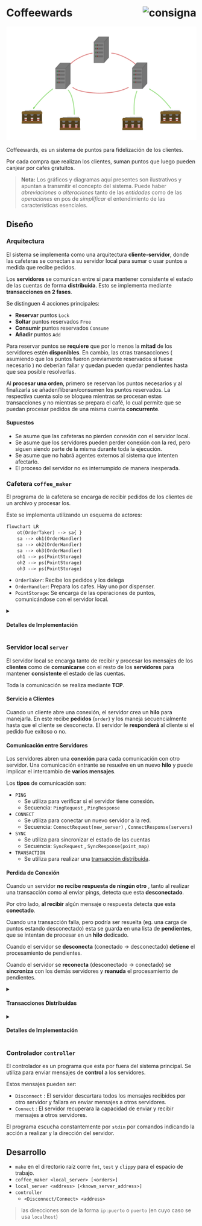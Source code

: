 <h1>
Coffeewards

<a href="docs/consigna.md">
  <img align="right" height="40"
  alt="consigna" src="https://cdn-icons-png.flaticon.com/512/2541/2541984.png">
</a>

</h1>

![Coffeewards](docs/coffeewards.png)

Coffeewards, es un sistema de puntos para fidelización de los clientes.

Por cada compra que realizan los clientes, suman puntos que luego pueden canjear por cafes gratuitos.

> **Nota:** Los gráficos y diagramas aquí presentes son ilustrativos y apuntan a transmitir el concepto del sistema. Puede haber _abreviaciones_ o _alteraciones_ tanto de las _entidades_ como de las _operaciones_ en pos de _simplificar_ el entendimiento de las características esenciales.

<!--
- [x] explicación del diseño y de las decisiones tomadas para la implementación
- [x] diagramas de threads y procesos, y la comunicación entre los mismos
- [x] diagramas de las entidades principales
-->

## Diseño

### Arquitectura

<!--
- resumen de arquitectura
- cliente-servidor ( coffee_maker-server )
- txs distribuidas en servidores
- puntos disponibles/reservados -> 2txs de uso simultaneas
- supuestos -> los servers locales no pierden conexión con la cafetera
> Detalles de implementación
-->

El sistema se implementa como una arquitectura **cliente-servidor**, donde las cafeteras se conectan a su servidor local para sumar o usar puntos a medida que recibe pedidos.

Los **servidores** se comunican entre si para mantener consistente el estado de las cuentas de forma **distribuida**. Esto se implementa mediante **transacciones en 2 fases**.

Se distinguen 4 acciones principales:

- **Reservar** puntos `Lock`
- **Soltar** puntos reservados `Free`
- **Consumir** puntos reservados `Consume`
- **Añadir** puntos `Add`

Para reservar puntos se **requiere** que por lo menos la **mitad** de los servidores estén **disponibles**.
En cambio, las otras transacciones ( asumiendo que los puntos fueron previamente reservados si fuese necesario ) no deberían fallar y quedan pueden quedar pendientes hasta que sea posible resolverlas.

Al **procesar una orden**, primero se reservan los puntos necesarios y al finalizarla se añaden/liberan/consumen los puntos reservados.
La respectiva cuenta solo se bloquea mientras se procesan estas transacciones y no mientras se prepara el café, lo cual permite que se puedan procesar pedidos de una misma cuenta **concurrente**.

#### Supuestos

- Se asume que las cafeteras no pierden conexión con el servidor local.
- Se asume que los servidores pueden perder conexión con la red, pero siguen siendo parte de la misma durante toda la ejecución.
- Se asume que no habrá agentes externos al sistema que intenten afectarlo.
- El proceso del servidor no es interrumpido de manera inesperada.

### Cafetera `coffee_maker`

<!--
- esquema de actores
- diagrama de flujo de handle order
> Detalles de implementación
-->

El programa de la cafetera se encarga de recibir pedidos de los clientes de un archivo y procesar los.

Este se implementa utilizando un esquema de actores:

```mermaid
flowchart LR
    ot(OrderTaker) --> sa{ }
    sa --> oh1(OrderHandler)
    sa --> oh2(OrderHandler)
    sa --> oh3(OrderHandler)
    oh1 --> ps(PointStorage)
    oh2 --> ps(PointStorage)
    oh3 --> ps(PointStorage)
```

<!--
![ActorsDiagram](docs/actors.svg)
-->

- `OrderTaker`: Recibe los pedidos y los delega
- `OrderHandler`: Prepara los cafes. Hay uno por dispenser.
- `PointStorage`: Se encarga de las operaciones de puntos, comunicándose con el servidor local.

<details>

<summary><h4>Detalles de Implementación</h4></summary>

##### Error reservando puntos

```mermaid
sequenceDiagram
  participant oh as OrderHandler
  participant ps as PointStorage

  oh ->> ps: reservar puntos
  ps -->> oh: Err

  note over oh,ps: Error
```

##### Orden exitosa

```mermaid
sequenceDiagram
  participant oh as OrderHandler
  participant ps as PointStorage

  oh ->> ps: reservar puntos
  ps -->> oh: Ok

  note over oh: hace cafe correctamente

  oh ->> ps: consumir puntos
  ps -->> oh: Ok

  note over oh,ps: Éxito
```

##### Orden fallida

```mermaid
sequenceDiagram
  participant oh as OrderHandler
  participant ps as PointStorage

  oh ->> ps: reservar puntos
  ps -->> oh: Ok

  note over oh: falla en hacer cafe

  oh ->> ps: liberar puntos
  ps -->> oh: Ok

  note over oh,ps: Error
```

</details>

### Servidor local `server`

<!--
- como maneja clientes
- como maneja msgs ( con, sync, ping, tx )
- offline -> pending
> Detalles de implementación

-->

El servidor local se encarga tanto de recibir y procesar los mensajes de los **clientes** como de **comunicarse** con el resto de los **servidores** para mantener **consistente** el estado de las cuentas.

Toda la comunicación se realiza mediante **TCP**.

#### Servicio a Clientes

Cuando un cliente abre una conexión, el servidor crea un **hilo** para manejarla.
En este recibe **pedidos** (`order`) y los maneja secuencialmente hasta que el cliente se desconecta.
El servidor le **responderá** al cliente si el pedido fue exitoso o no.

#### Comunicación entre Servidores

Los servidores abren una **conexión** para cada comunicación con otro servidor.
Una comunicación entrante se resuelve en un nuevo **hilo** y puede implicar el intercambio de **varios mensajes**.

Los **tipos** de comunicación son:

- `PING`
  - Se utiliza para verificar si el servidor tiene conexión.
  - Secuencia: `PingRequest` , `PingResponse`
- `CONNECT`
  - Se utiliza para conectar un nuevo servidor a la red.
  - Secuencia: `ConnectRequest(new_server)` , `ConnectResponse(servers)`
- `SYNC`
  - Se utiliza para sincronizar el estado de las cuentas
  - Secuencia: `SyncRequest` , `SyncResponse(point_map)`
- `TRANSACTION`
  - Se utiliza para realizar una [transacción distribuida](#transacciones_distribuidas).

#### Perdida de Conexión

Cuando un servidor **no recibe respuesta de ningún otro** , tanto al realizar una transacción como al enviar pings, detecta que esta **desconectado**.

Por otro lado, **al recibir** algún mensaje o respuesta detecta que esta **conectado**.

Cuando una transacción falla, pero podría ser resuelta (eg. una carga de puntos estando desconectado) esta se guarda en una lista de **pendientes**,
que se intentan de procesar en un **hilo** dedicado.

Cuando el servidor se **desconecta** (conectado -> desconectado) **detiene** el procesamiento de pendientes.

Cuando el servidor se **reconecta** (desconectado -> conectado) se **sincroniza** con los demás servidores y **reanuda** el procesamiento de pendientes.

<details >
<summary><h4 id="transacciones_distribuidas">Transacciones Distribuidas</h4></summary>

El servidor que recibe el pedido hace de **coordinador** de la transacción.

Las transacciones se ejecutan en **2 fases**:

1. Preparación [`PREPARE`]
   - El coordinador intenta tomar el recurso necesario
   - Verifica poder realizar la transacción
   - Comienza una comunicación de tipo `TRANSACTION` con los demás servidores
2. Finalización [`COMMIT`/`ABORT`]
   - Al recibir el mensaje, los servidores locales:
     - Intentan tomar el recurso necesario
     - Verifican poder realizar la transacción
     - Responden `Proceed` o `Abort` según corresponda
   - Al recibir las respuestas
     - Si mas de la mitad respondieron `Proceed`, y ninguno `Abort`:
       - El coordinador envía `Proceed` a los demás servidores
       - Todos los servidores aplican la transacción
     - Si faltan suficientes respuestas o alguna es `Abort`:
       - El coordinador envía `Abort` a los demás servidores
       - Agrega la transacción a la lista de pendientes, si puede ser resuelta mas adelante

Debido a su funcionamiento, bloqueando un solo recurso y resolviendo de manera consiguiente, no surgen **deadlocks**.
Aun asi se implementa un mecanismo simil wait-die para cancelar transacciones.

##### Transacción Exitosa

```mermaid
sequenceDiagram
  participant co as Coordinator
  participant s1 as Server
  participant s2 as Server

  co ->> s1: TRANSACTION
  co ->> s2: TRANSACTION
  s1 -->> co: Proceed
  s2 -->> co: Proceed
  co ->> s1: Proceed
  co ->> s2: Proceed
  note over co,s2: Transacción Exitosa
```

##### Transacción Abortada

```mermaid
sequenceDiagram
  participant co as Coordinator
  participant s1 as Server
  participant s2 as Server

  co ->> s1: TRANSACTION
  co ->> s2: TRANSACTION

  s1 -->> co: Proceed
  s2 -->> co: Abort

  co ->> s1: Abort
  co ->> s2: Abort

  note over co,s2: Transacción Fallida
```

##### Transacción Abortada por falta de respuestas

```mermaid
sequenceDiagram
  participant co as Coordinator
  participant s1 as Server
  participant s2 as Server
  participant s3 as Server

  co ->> s1: TRANSACTION
  co -x s2: TRANSACTION
  co -x s3: TRANSACTION

  s1 -->> co: Proceed

  note over s2: Timeout
  note over s3: Timeout

  co ->> s1: Abort
  co -->> s2: Abort
  co -->> s3: Abort
  note over co,s3: Transacción Fallida
```

</details>

<details >

<summary><h4>Detalles de Implementación</h4></summary>

##### Diagrama de Clases

```mermaid

classDiagram
  direction LR

  class Server {
    listener: TcpListener

    listen()
    handle_stream(TcpStream)
  }
  class PointStorage {
    servers : Addr[]
    pending : Transaction[]

    coordinate(Message)
    handle(Message)
  }

  class PointRecord {
    available : Int
    locked : Int

    coordinate(Transaction)
    handle(Transaction)
    apply(Transaction)
  }
  class Transaction {
    client : Id
    amount : Int
    action : TxAction
    timestamp : Timestamp

    olderThan(Transaction)
  }

  Server -- PointStorage : points
  PointStorage *-- PointRecord : points
  PointStorage o-- Transaction : pending
  PointRecord -- Transaction : holder

```

##### Threads

```mermaid
flowchart LR
    subgraph Local Server
      s[Server]
      c1(Client) --> s
      c2(Client) --> s

      s --> c(CoordinateTx)
      s --> h(HandleTx)
    end
    subgraph External Processes
      c -.- eh1(HandleTx)
      c -.- eh2(HandleTx)
      h -.- ec(CoordinateTx)

      eh1 --- s1[Server]
      eh2 --- s2[Server]
      ec --- s2
    end
```

##### Secuencia de una orden

```mermaid
sequenceDiagram
    participant c as Client
    participant s as Server
    participant ps as PointStorage
    participant pr as PointRecord
    participant e as External

    c->>+s: Fill ( id: 1, amount: 1)

    s ->>+ ps: coordinate( fill, 1, 1 )
    ps ->> pr : coordinate( Transaction )

    note over pr,e : Successful Transaction

    pr ->> ps: Ok
    ps ->> s: Ok

    s ->>-c: Ok
```

##### Secuencia de una transacción

```mermaid
sequenceDiagram
    participant e as ExternalServer
    participant s as Server
    participant ps as PointStorage
    participant pr as PointRecord

    e->>+s: Transaction

    s ->> ps: handle( Transaction )
    ps ->> pr: handle( Transaction )

    pr -->> e : Proceed
    e ->> pr: Proceed | Abort

    note over pr : Apply | Abort

    s -->-e: end connection
```

</details>

### Controlador `controller`

<!--
- que es
> Detalles de implementación
-->

El controlador es un programa que esta por fuera del sistema principal.
Se utiliza para enviar mensajes de **control** a los servidores.

Estos mensajes pueden ser:

- `Disconnect` : El servidor descartara todos los mensajes recibidos por otro servidor y fallara en enviar mensajes a otros servidores.
- `Connect` : El servidor recuperara la capacidad de enviar y recibir mensajes a otros servidores.

El programa escucha constantemente por `stdin` por comandos indicando la acción a realizar y la dirección del servidor.

## Desarrollo

- `make` en el directorio raíz corre `fmt`, `test` y `clippy` para el espacio de trabajo.
- `coffee_maker <local_server> [<orders>]`
- `local_server <address> [<known_server_address>]`
- `controller`
  - `<Disconnect/Connect> <address>`

> las direcciones son de la forma `ip:puerto` o `puerto` (en cuyo caso se usa `localhost`)
